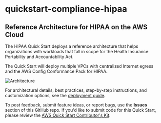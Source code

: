 # quickstart-compliance-hipaa
## Reference Architecture for HIPAA on the AWS Cloud

The HIPAA Quick Start deploys a reference architecture that helps organizations with workloads that fall in scope for the Health Insurance Portability and Accountability Act.

The Quick Start will deploy multiple VPCs with centralized Internet egress and the AWS Config Conformance Pack for HIPAA.

![Architecture](https://d0.awsstatic.com/partner-network/QuickStart/datasheets/hipaa-on-aws-architecture.png)

For architectural details, best practices, step-by-step instructions, and customization options, see the 
[deployment guide](https://fwd.aws/vd5pn).

To post feedback, submit feature ideas, or report bugs, use the **Issues** section of this GitHub repo.
If you'd like to submit code for this Quick Start, please review the [AWS Quick Start Contributor's Kit](https://aws-quickstart.github.io/). 

